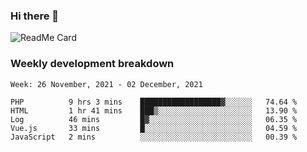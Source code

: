 ### Hi there 👋

<!--
**itzcy/itzcy** is a ✨ _special_ ✨ repository because its `README.md` (this file) appears on your GitHub profile.

Here are some ideas to get you started:

- 🔭 I’m currently working on ...
- 🌱 I’m currently learning ...
- 👯 I’m looking to collaborate on ...
- 🤔 I’m looking for help with ...
- 💬 Ask me about ...
- 📫 How to reach me: ...
- 😄 Pronouns: ...
- ⚡ Fun fact: ...
-->
![ReadMe Card](https://github-readme-stats.vercel.app/api?username=itzcy&show_icons=true&title_color=2d3198&icon_color=797cb8&text_color=24292e&bg_color=f6f8fa)

### Weekly development breakdown
<!--START_SECTION:waka-->
```text
Week: 26 November, 2021 - 02 December, 2021

PHP          9 hrs 3 mins    ██████████████████▓░░░░░░   74.64 % 
HTML         1 hr 41 mins    ███▒░░░░░░░░░░░░░░░░░░░░░   13.90 % 
Log          46 mins         █▓░░░░░░░░░░░░░░░░░░░░░░░   06.35 % 
Vue.js       33 mins         █░░░░░░░░░░░░░░░░░░░░░░░░   04.59 % 
JavaScript   2 mins          ░░░░░░░░░░░░░░░░░░░░░░░░░   00.39 % 
```
<!--END_SECTION:waka-->
